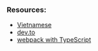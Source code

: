 ### Resources:
- [Vietnamese](https://fullstack.edu.vn/blog/phan-1-tao-du-an-reactjs-voi-webpack-va-babel.html)
- [dev.to](https://dev.to/deepanjangh/react-setup-with-webpack-for-beginners-2a8k)
- [webpack with TypeScript](https://github.com/Goran7777/React_starter_ts)